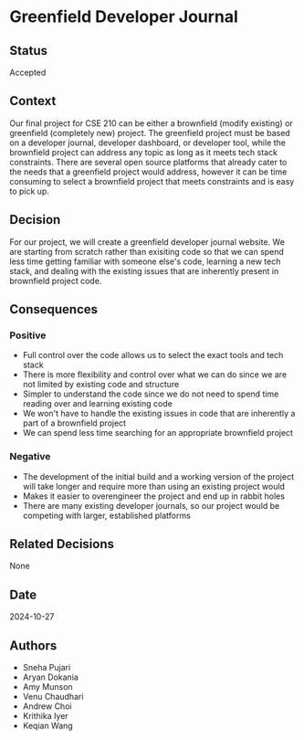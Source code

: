 # Greenfield Developer Journal

## Status
Accepted

## Context
Our final project for CSE 210 can be either a brownfield (modify existing) or greenfield (completely new) project. The greenfield project must be based on a developer journal, developer dashboard, or developer tool, while the brownfield project can address any topic as long as it meets tech stack constraints. There are several open source platforms that already cater to the needs that a greenfield project would address, however it can be time consuming to select a brownfield project that meets constraints and is easy to pick up. 

## Decision
For our project, we will create a greenfield developer journal website. We are starting from scratch rather than exisiting code so that we can spend less time getting familiar with someone else's code, learning a new tech stack, and dealing with the existing issues that are inherently present in brownfield project code. 

## Consequences
### Positive
- Full control over the code allows us to select the exact tools and tech stack
- There is more flexibility and control over what we can do since we are not limited by existing code and structure
- Simpler to understand the code since we do not need to spend time reading over and learning existing code
- We won't have to handle the existing issues in code that are inherently a part of a brownfield project
- We can spend less time searching for an appropriate brownfield project

### Negative
- The development of the initial build and a working version of the project will take longer and require more than using an existing project would
- Makes it easier to overengineer the project and end up in rabbit holes
- There are many existing developer journals, so our project would be competing with larger, established platforms

## Related Decisions
None

## Date
2024-10-27

## Authors
- Sneha Pujari
- Aryan Dokania
- Amy Munson
- Venu Chaudhari
- Andrew Choi
- Krithika Iyer
- Keqian Wang
